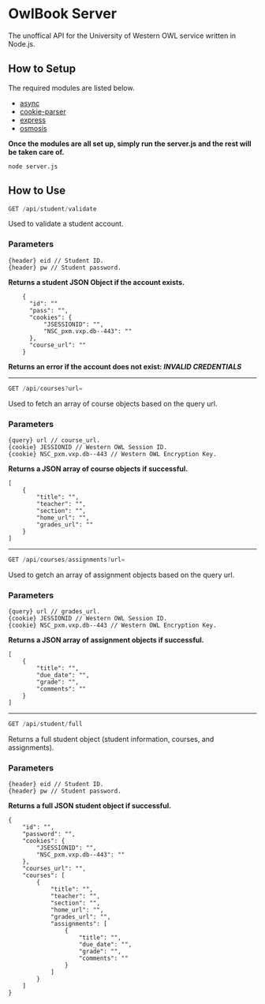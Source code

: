 # OwlBook Server
The unoffical API for the University of Western OWL service written in Node.js.

## How to Setup
The required modules are listed below.
* [async](https://github.com/caolan/async)
* [cookie-parser](https://github.com/expressjs/cookie-parser)
* [express](https://expressjs.com/)
* [osmosis](https://github.com/rchipka/node-osmosis)

**Once the modules are all set up, simply run the server.js and the rest will be taken care of.**

```
node server.js
```

## How to Use
```javascript
GET /api/student/validate
```

Used to validate a student account.

### Parameters
```
{header} eid // Student ID.
{header} pw // Student password.
```
    
**Returns a student JSON Object if the account exists.**
```
    {
      "id": ""
      "pass": "",
      "cookies": {
          "JSESSIONID": "",
          "NSC_pxm.vxp.db--443": ""
      },
      "course_url": ""
    }
```

**Returns an error if the account does not exist: _INVALID CREDENTIALS_**
___
```javascript
GET /api/courses?url=
```
Used to fetch an array of course objects based on the query url.

### Parameters
```
{query} url // course_url.
{cookie} JESSIONID // Western OWL Session ID.
{cookie} NSC_pxm.vxp.db--443 // Western OWL Encryption Key.
```

**Returns a JSON array of course objects if successful.**
```
[
    {
        "title": "",
        "teacher": "",
        "section": "",
        "home_url": "",
        "grades_url": ""
    }
]
```
___
```javascript
GET /api/courses/assignments?url=
```
Used to getch an array of assignment objects based on the query url.

### Parameters
```
{query} url // grades_url.
{cookie} JESSIONID // Western OWL Session ID.
{cookie} NSC_pxm.vxp.db--443 // Western OWL Encryption Key.
```

**Returns a JSON array of assignment objects if successful.**
```
[
    {
        "title": "",
        "due_date": "",
        "grade": "",
        "comments": ""
    }
]
```
___
```javascript
GET /api/student/full
```
Returns a full student object (student information, courses, and assignments).

### Parameters
```
{header} eid // Student ID.
{header} pw // Student password.
```

**Returns a full JSON student object if successful.**
```
{
    "id": "",
    "password": "",
    "cookies": {
        "JSESSIONID": "",
        "NSC_pxm.vxp.db--443": ""
    },
    "courses_url": "",
    "courses": [
        {
            "title": "",
            "teacher": "",
            "section": "",
            "home_url": "",
            "grades_url": "",
            "assignments": [
                {
                    "title": "",
                    "due_date": "",
                    "grade": "",
                    "comments": ""
                }
            ]
        }
    ]
}
```
